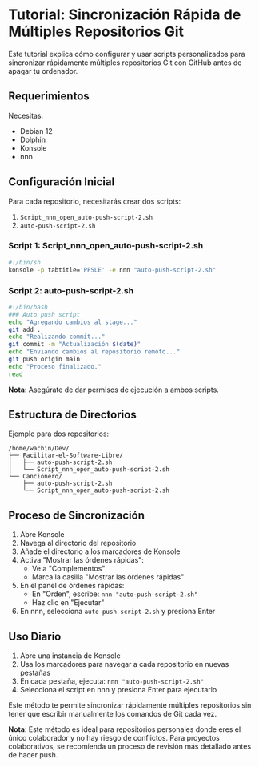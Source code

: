 


# Tutorial: Sincronización Rápida de Múltiples Repositorios Git

Este tutorial explica cómo configurar y usar scripts personalizados para sincronizar rápidamente múltiples repositorios Git con GitHub antes de apagar tu ordenador.

## Requerimientos

Necesitas:

- Debian 12
- Dolphin
- Konsole
- nnn

## Configuración Inicial

Para cada repositorio, necesitarás crear dos scripts:

1. `Script_nnn_open_auto-push-script-2.sh`
2. `auto-push-script-2.sh`

### Script 1: Script_nnn_open_auto-push-script-2.sh

```bash
#!/bin/sh
konsole -p tabtitle='PFSLE' -e nnn "auto-push-script-2.sh"
```

### Script 2: auto-push-script-2.sh

```bash
#!/bin/bash
### Auto push script
echo "Agregando cambios al stage..."
git add .
echo "Realizando commit..."
git commit -m "Actualización $(date)"
echo "Enviando cambios al repositorio remoto..."
git push origin main
echo "Proceso finalizado."
read
```

**Nota**: Asegúrate de dar permisos de ejecución a ambos scripts.

## Estructura de Directorios

Ejemplo para dos repositorios:

```
/home/wachin/Dev/
├── Facilitar-el-Software-Libre/
│   ├── auto-push-script-2.sh
│   └── Script_nnn_open_auto-push-script-2.sh
└── Cancionero/
    ├── auto-push-script-2.sh
    └── Script_nnn_open_auto-push-script-2.sh
```

## Proceso de Sincronización

1. Abre Konsole
2. Navega al directorio del repositorio
3. Añade el directorio a los marcadores de Konsole
4. Activa "Mostrar las órdenes rápidas":
   - Ve a "Complementos"
   - Marca la casilla "Mostrar las órdenes rápidas"
5. En el panel de órdenes rápidas:
   - En "Orden", escribe: `nnn "auto-push-script-2.sh"`
   - Haz clic en "Ejecutar"
6. En nnn, selecciona `auto-push-script-2.sh` y presiona Enter

## Uso Diario

1. Abre una instancia de Konsole
2. Usa los marcadores para navegar a cada repositorio en nuevas pestañas
3. En cada pestaña, ejecuta: `nnn "auto-push-script-2.sh"`
4. Selecciona el script en nnn y presiona Enter para ejecutarlo

Este método te permite sincronizar rápidamente múltiples repositorios sin tener que escribir manualmente los comandos de Git cada vez.

**Nota**: Este método es ideal para repositorios personales donde eres el único colaborador y no hay riesgo de conflictos. Para proyectos colaborativos, se recomienda un proceso de revisión más detallado antes de hacer push.

